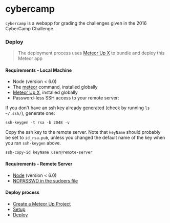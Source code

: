 # cybercamp

`cybercamp` is a webapp for grading the challenges given in the 2016 CyberCamp Challenge.

### Deploy
> The deployment process uses [Meteor Up X](https://github.com/arunoda/meteor-up/tree/mupx) to bundle and deploy this Meteor app

#### Requirements - Local Machine
* Node (version < 6.0)
* The [meteor](https://www.meteor.com/install) command, installed globally
* [Meteor Up X](https://github.com/arunoda/meteor-up/tree/mupx), installed globally
* Password-less SSH access to your remote server:

If you don't have an ssh key already generated (check by running `ls ~/.ssh/`), generate one:

`ssh-keygen -t rsa -b 2048 -v`

Copy the ssh key to the remote server. Note that `keyName` should probably be set to `id_rsa.pub`, unless you changed the default name of the key when you ran `ssh-keygen` above.

 `ssh-copy-id keyName user@remote-server`

#### Requirements - Remote Server
* [Node](https://github.com/creationix/nvm) (version < 6.0)
* [NOPASSWD in the sudoers file](https://github.com/arunoda/meteor-up/tree/mupx#ssh-based-authentication-with-sudo)

#### Deploy process
* [Create a Meteor Up Project](https://github.com/arunoda/meteor-up/tree/mupx#creating-a-meteor-up-project)
* [Setup](https://github.com/arunoda/meteor-up/tree/mupx#setting-up-a-server)
* [Deploy](https://github.com/arunoda/meteor-up/tree/mupx#deploying-an-app)
